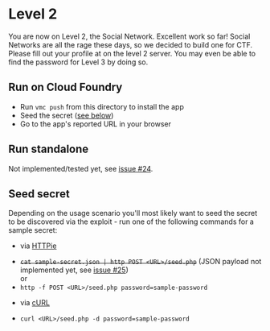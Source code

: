 # Level 2

You are now on Level 2, the Social Network. Excellent work so far!
Social Networks are all the rage these days, so we decided to build
one for CTF. Please fill out your profile at on the level 2 server.
You may even be able to find the password for Level 3 by doing so.

## Run on Cloud Foundry

- Run `vmc push` from this directory to install the app
- Seed the secret ([see below](#seed-secret))
- Go to the app's reported URL in your browser

## Run standalone

Not implemented/tested yet, see [issue #24](https://github.com/sopel/ctf-in-a-box/issues/24).

## Seed secret

Depending on the usage scenario you'll most likely want to seed the secret to be 
discovered via the exploit - run one of the following commands for a sample secret:

* via [HTTPie](https://github.com/jkbr/httpie)
 - ~~`cat sample-secret.json | http POST <URL>/seed.php`~~ (JSON payload not implemented yet, see [issue #25](https://github.com/sopel/ctf-in-a-box/issues/25))  
or
 - `http -f POST <URL>/seed.php password=sample-password`

* via [cURL](http://curl.haxx.se/)
 - `curl <URL>/seed.php -d password=sample-password`
